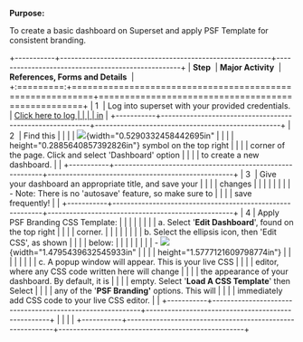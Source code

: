 **Purpose:**

To create a basic dashboard on Superset and apply PSF Template for
consistent branding.

+-----------+----------------------------------------------------------+---------------------------------------------------+
| **Step**  | **Major Activity**                                       | **References, Forms and Details**                 |
+:=========:+==========================================================+===================================================+
| 1         | Log into superset with your provided credentials.        | [Click here to log                                |
|           |                                                          | in](https://marinescience.info/superset/welcome/) |
+-----------+----------------------------------------------------------+---------------------------------------------------+
| 2         | Find this                                                |                                                   |
|           | ![](media/image1.png){width="0.5290332458442695in"       |                                                   |
|           | height="0.2885640857392826in"} symbol on the top right   |                                                   |
|           | corner of the page. Click and select 'Dashboard' option  |                                                   |
|           | to create a new dashboard.                               |                                                   |
+-----------+----------------------------------------------------------+---------------------------------------------------+
| 3         | Give your dashboard an appropriate title, and save your  |                                                   |
|           | changes                                                  |                                                   |
|           |                                                          |                                                   |
|           | - Note: There is no 'autosave' feature, so make sure to  |                                                   |
|           |   save frequently!                                       |                                                   |
+-----------+----------------------------------------------------------+---------------------------------------------------+
| 4         | Apply PSF Branding CSS Template:                         |                                                   |
|           |                                                          |                                                   |
|           | a.  Select '**Edit Dashboard**', found on the top right  |                                                   |
|           |     corner.                                              |                                                   |
|           |                                                          |                                                   |
|           | b.  Select the ellipsis icon, then 'Edit CSS', as shown  |                                                   |
|           |     below:                                               |                                                   |
|           |                                                          |                                                   |
|           |     - ![](media/image2.png){width="1.4795439632545933in" |                                                   |
|           |       height="1.5777121609798774in"}                     |                                                   |
|           |                                                          |                                                   |
|           | c.  A popup window will appear. This is your live CSS    |                                                   |
|           |     editor, where any CSS code written here will change  |                                                   |
|           |     the appearance of your dashboard. By default, it is  |                                                   |
|           |     empty. Select '**Load A CSS Template**' then Select  |                                                   |
|           |     any of the '**PSF Branding'** options. This will     |                                                   |
|           |     immediately add CSS code to your live CSS editor.    |                                                   |
+-----------+----------------------------------------------------------+---------------------------------------------------+
|           |                                                          |                                                   |
+-----------+----------------------------------------------------------+---------------------------------------------------+
